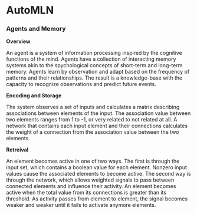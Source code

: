 # AutoMLN

### Agents and Memory

__Overview__

An agent is a system of information processing inspired by the cognitive functions of the mind. Agents have a collection of interacting memory systems akin to the spychological concepts of short-term and long-term memory. Agents learn by observation and adapt based on the frequency of patterns and their relationships. The result is a knowledge-base with the capacity to recognize observations and predict future events.

__Encoding and Storage__

The system observes a set of inputs and calculates a matrix describing associations between elements of the input. The association value between two elements ranges from 1 to -1, or very related to not related at all. A network that contains each input element and their connections calculates the weight of a connection from the association value between the two elements.

__Retreival__

An element becomes active in one of two ways. The first is through the input set, which contains a boolean value for each element. Nonzero input values cause the associated elements to become active. The second way is through the network, which allows weighted signals to pass between connected elements and influence their activity. An element becomes active when the total value from its connections is greater than its threshold. As activity passes from element to element, the signal becomes weaker and weaker until it fails to activate anymore elements. 
